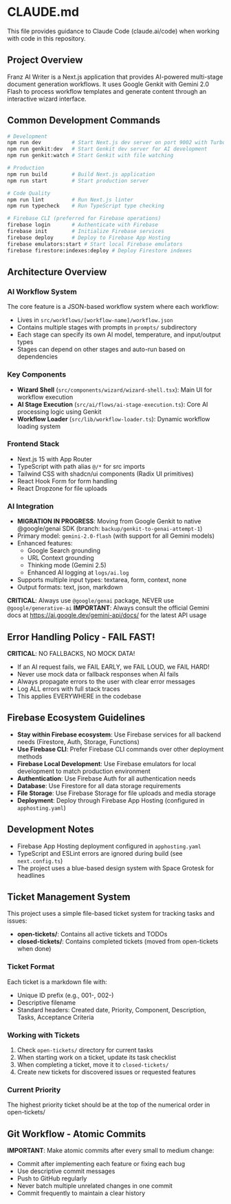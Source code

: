 # CLAUDE.md

This file provides guidance to Claude Code (claude.ai/code) when working with code in this repository.

## Project Overview

Franz AI Writer is a Next.js application that provides AI-powered multi-stage document generation workflows. It uses Google Genkit with Gemini 2.0 Flash to process workflow templates and generate content through an interactive wizard interface.

## Common Development Commands

```bash
# Development
npm run dev          # Start Next.js dev server on port 9002 with Turbopack
npm run genkit:dev   # Start Genkit dev server for AI development
npm run genkit:watch # Start Genkit with file watching

# Production
npm run build        # Build Next.js application
npm run start        # Start production server

# Code Quality
npm run lint         # Run Next.js linter
npm run typecheck    # Run TypeScript type checking

# Firebase CLI (preferred for Firebase operations)
firebase login       # Authenticate with Firebase
firebase init        # Initialize Firebase services
firebase deploy      # Deploy to Firebase App Hosting
firebase emulators:start # Start local Firebase emulators
firebase firestore:indexes:deploy # Deploy Firestore indexes
```

## Architecture Overview

### AI Workflow System
The core feature is a JSON-based workflow system where each workflow:
- Lives in `src/workflows/[workflow-name]/workflow.json`
- Contains multiple stages with prompts in `prompts/` subdirectory
- Each stage can specify its own AI model, temperature, and input/output types
- Stages can depend on other stages and auto-run based on dependencies

### Key Components
- **Wizard Shell** (`src/components/wizard/wizard-shell.tsx`): Main UI for workflow execution
- **AI Stage Execution** (`src/ai/flows/ai-stage-execution.ts`): Core AI processing logic using Genkit
- **Workflow Loader** (`src/lib/workflow-loader.ts`): Dynamic workflow loading system

### Frontend Stack
- Next.js 15 with App Router
- TypeScript with path alias `@/*` for src imports
- Tailwind CSS with shadcn/ui components (Radix UI primitives)
- React Hook Form for form handling
- React Dropzone for file uploads

### AI Integration
- **MIGRATION IN PROGRESS**: Moving from Google Genkit to native @google/genai SDK (branch: `backup/genkit-to-genai-attempt-1`)
- Primary model: `gemini-2.0-flash` (with support for all Gemini models)
- Enhanced features:
  - Google Search grounding
  - URL Context grounding
  - Thinking mode (Gemini 2.5)
  - Enhanced AI logging at `logs/ai.log`
- Supports multiple input types: textarea, form, context, none
- Output formats: text, json, markdown

**CRITICAL**: Always use `@google/genai` package, NEVER use `@google/generative-ai`
**IMPORTANT**: Always consult the official Gemini docs at https://ai.google.dev/gemini-api/docs/ for the latest API usage

## Error Handling Policy - FAIL FAST!

**CRITICAL**: NO FALLBACKS, NO MOCK DATA!
- If an AI request fails, we FAIL EARLY, we FAIL LOUD, we FAIL HARD!
- Never use mock data or fallback responses when AI fails
- Always propagate errors to the user with clear error messages
- Log ALL errors with full stack traces
- This applies EVERYWHERE in the codebase

## Firebase Ecosystem Guidelines

- **Stay within Firebase ecosystem**: Use Firebase services for all backend needs (Firestore, Auth, Storage, Functions)
- **Use Firebase CLI**: Prefer Firebase CLI commands over other deployment methods
- **Firebase Local Development**: Use Firebase emulators for local development to match production environment
- **Authentication**: Use Firebase Auth for all authentication needs
- **Database**: Use Firestore for all data storage requirements
- **File Storage**: Use Firebase Storage for file uploads and media storage
- **Deployment**: Deploy through Firebase App Hosting (configured in `apphosting.yaml`)

## Development Notes

- Firebase App Hosting deployment configured in `apphosting.yaml`
- TypeScript and ESLint errors are ignored during build (see `next.config.ts`)
- The project uses a blue-based design system with Space Grotesk for headlines

## Ticket Management System

This project uses a simple file-based ticket system for tracking tasks and issues:

- **open-tickets/**: Contains all active tickets and TODOs
- **closed-tickets/**: Contains completed tickets (moved from open-tickets when done)

### Ticket Format
Each ticket is a markdown file with:
- Unique ID prefix (e.g., 001-, 002-)
- Descriptive filename
- Standard headers: Created date, Priority, Component, Description, Tasks, Acceptance Criteria

### Working with Tickets
1. Check `open-tickets/` directory for current tasks
2. When starting work on a ticket, update its task checklist
3. When completing a ticket, move it to `closed-tickets/`
4. Create new tickets for discovered issues or requested features

### Current Priority
The highest priority ticket should be at the top of the numerical order in open-tickets/

## Git Workflow - Atomic Commits

**IMPORTANT**: Make atomic commits after every small to medium change:
- Commit after implementing each feature or fixing each bug
- Use descriptive commit messages
- Push to GitHub regularly
- Never batch multiple unrelated changes in one commit
- Commit frequently to maintain a clear history